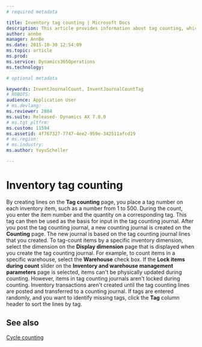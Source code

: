```yaml
---
# required metadata

title: Inventory tag counting | Microsoft Docs
description: This article provides information about tag counting, which you use to compare the actual contents of a warehouse with the on-hand inventory. 
author: annbe
manager: AnnBe
ms.date: 2015-10-30 12:54:09
ms.topic: article
ms.prod: 
ms.service: Dynamics365Operations
ms.technology: 

# optional metadata

keywords: InventJournalCount, InventJournalCountTag
# ROBOTS: 
audience: Application User
# ms.devlang: 
ms.reviewer: 2084
ms.suite: Released- Dynamics AX 7.0.0
# ms.tgt_pltfrm: 
ms.custom: 11594
ms.assetid: 4f767327-7747-4ee2-959e-342511afcd19
# ms.region: 
# ms.industry: 
ms.author: YuyuScheller

---
```


# Inventory tag counting

By creating lines on the **Tag counting** page, you place a tag number on each inventory item, such as a number from 1 to 500. During the count, you enter the item number and the quantity on a corresponding tag. This tag can then be used as the basis for input in the tag counting journal. After you post the tag counting journal, a new counting journal is created on the **Counting** page. The new journal is based on the tag counting journal lines that you created. To tag-count items by a specific inventory dimension, select the dimension on the **Display dimension** page that is displayed when you create the tag counting journal. For example, to count items in a specific warehouse, select the **Warehouse** check box. If the **Lock items during count** slider on the **Inventory and warehouse management parameters** page is selected, items can't be physically updated during counting. However, items in tag counting journals aren't locked during counting. Inventory transactions aren't created until the tag counting lines are posted and transferred to a counting journal. If tags are entered randomly, and you want to identify missing tags, click the **Tag** column header to sort the lines by tag.

See also
--------

[Cycle counting](https://ax.help.dynamics.com/en/wiki/cycle-counting/)


